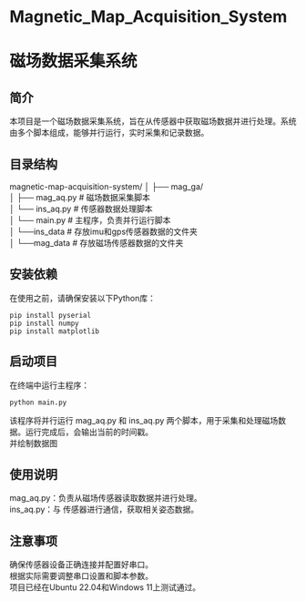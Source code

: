 # Magnetic_Map_Acquisition_System
# 磁场数据采集系统

## 简介
本项目是一个磁场数据采集系统，旨在从传感器中获取磁场数据并进行处理。系统由多个脚本组成，能够并行运行，实时采集和记录数据。

## 目录结构
magnetic-map-acquisition-system/  │ ├── mag_ga/  
              │ ├── mag_aq.py # 磁场数据采集脚本  
              │ └── ins_aq.py # 传感器数据处理脚本   
              │ └── main.py # 主程序，负责并行运行脚本  
              │ └──ins_data # 存放imu和gps传感器数据的文件夹  
              │ └──mag_data # 存放磁场传感器数据的文件夹


## 安装依赖
在使用之前，请确保安装以下Python库：  
```
pip install pyserial
pip install numpy
pip install matplotlib
```



## 启动项目
在终端中运行主程序：  

```
python main.py
```

该程序将并行运行 mag_aq.py 和 ins_aq.py 两个脚本，用于采集和处理磁场数据。运行完成后，会输出当前的时间戳。  
并绘制数据图


## 使用说明
mag_aq.py：负责从磁场传感器读取数据并进行处理。  
ins_aq.py：与 传感器进行通信，获取相关姿态数据。  

## 注意事项
确保传感器设备正确连接并配置好串口。  
根据实际需要调整串口设置和脚本参数。  
项目已经在Ubuntu 22.04和Windows 11上测试通过。
